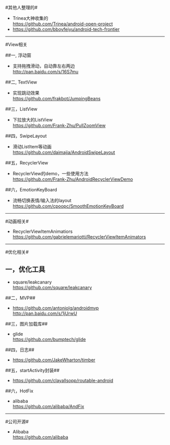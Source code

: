 #其他人整理的#
-   Trinea大神收集的  
https://github.com/Trinea/android-open-project
-   https://github.com/bboyfeiyu/android-tech-frontier

-----------
#View相关

##一, 浮动窗

-   支持拖拽滑动，自动靠左右两边  
http://pan.baidu.com/s/16S7mu

##二, TextView
-   实现跳动效果   
https://github.com/frakbot/JumpingBeans

##三，ListView
-   下拉放大的ListView  
https://github.com/Frank-Zhu/PullZoomView

##四，SwipeLayout
-   滑动ListItem等动画  
https://github.com/daimajia/AndroidSwipeLayout  

##五，RecyclerView
-   RecyclerView的demo，一些使用方法  
https://github.com/Frank-Zhu/AndroidRecyclerViewDemo

##六，EmotionKeyBoard 
-   流畅切换表情/输入法的layout  
https://github.com/cpoopc/SmoothEmotionKeyBoard

-----------
#动画相关#
-   RecyclerViewItemAnimatiors  
https://github.com/gabrielemariotti/RecyclerViewItemAnimators

-----------
#优化相关#

## 一，优化工具 ##

-   square/leakcanary  
https://github.com/square/leakcanary

##二，MVP##
-   https://github.com/antoniolg/androidmvp  
http://pan.baidu.com/s/1jUrwU

##三，图片加载库##
-   glide  
https://github.com/bumptech/glide

##四，日志##
-   https://github.com/JakeWharton/timber

##五，startActivity封装##
-   https://github.com/clayallsopp/routable-android

##六，HotFix
-   alibaba   
https://github.com/alibaba/AndFix


-----------
#公司开源#

-   Alibaba  
https://github.com/alibaba



